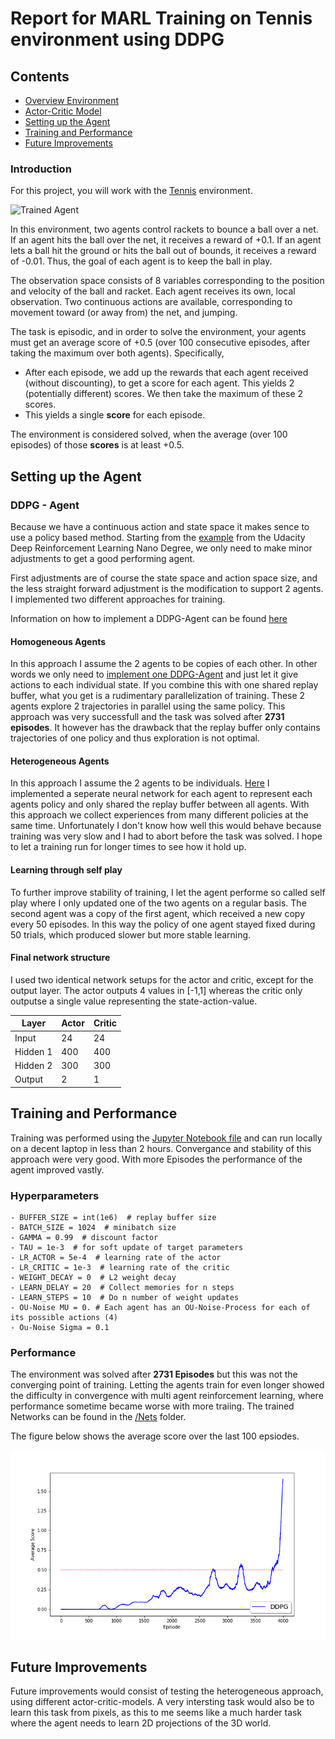 # Report for MARL Training on Tennis environment using DDPG
## Contents
- [Overview Environment](#over)
- [Actor-Critic Model](#qlearning)
- [Setting up the Agent](#set)
- [Training and Performance](#train)
- [Future Improvements](#future)

[//]: # (Image References)

[image1]: https://user-images.githubusercontent.com/10624937/42135623-e770e354-7d12-11e8-998d-29fc74429ca2.gif "Trained Agent"
[image2]: https://user-images.githubusercontent.com/10624937/42135622-e55fb586-7d12-11e8-8a54-3c31da15a90a.gif "Soccer"




### Introduction

For this project, you will work with the [Tennis](https://github.com/Unity-Technologies/ml-agents/blob/master/docs/Learning-Environment-Examples.md#tennis) environment.

![Trained Agent][image1]

In this environment, two agents control rackets to bounce a ball over a net. If an agent hits the ball over the net, it receives a reward of +0.1.  If an agent lets a ball hit the ground or hits the ball out of bounds, it receives a reward of -0.01.  Thus, the goal of each agent is to keep the ball in play.

The observation space consists of 8 variables corresponding to the position and velocity of the ball and racket. Each agent receives its own, local observation.  Two continuous actions are available, corresponding to movement toward (or away from) the net, and jumping. 

The task is episodic, and in order to solve the environment, your agents must get an average score of +0.5 (over 100 consecutive episodes, after taking the maximum over both agents). Specifically,

- After each episode, we add up the rewards that each agent received (without discounting), to get a score for each agent. This yields 2 (potentially different) scores. We then take the maximum of these 2 scores.
- This yields a single **score** for each episode.

The environment is considered solved, when the average (over 100 episodes) of those **scores** is at least +0.5.


<a name="set"></a>
## Setting up the Agent

### DDPG - Agent

Because we have a continuous action and state space it makes sence to use a policy based method. Starting from the [example](https://github.com/udacity/deep-reinforcement-learning/tree/master/ddpg-pendulum) from the Udacity Deep Reinforcement Learning Nano Degree, we only need to make minor adjustments to get a good performing agent.

First adjustments are of course the state space and action space size, and the less straight forward adjustment is the modification to support 2 agents. I implemented two different approaches for training.

Information on how to implement a DDPG-Agent can be found [here](https://arxiv.org/abs/1509.02971)

#### Homogeneous Agents
In this approach I assume the 2 agents to be copies of each other. In other words we only need to [implement one DDPG-Agent](https://github.com/MLerik/Deep-Reinforcement-Learning/blob/master/Tennis/Agent/ddpg_agent_homogeneous.py) and just let it give actions to each individual state. If you combine this with one shared replay buffer, what you get is a rudimentary parallelization of training. These 2 agents explore 2 trajectories in parallel using the same policy.
This approach was very successfull and the task was solved after **2731 episodes**. It however has the drawback that the replay buffer only contains trajectories of one policy and thus exploration is not optimal.


#### Heterogeneous Agents
In this approach I assume the 2 agents to be individuals. [Here](https://github.com/MLerik/Deep-Reinforcement-Learning/blob/master/Tennis/Agent/ddpg_agent.py) I implemented a seperate neural network for each agent to represent each agents policy and only shared the replay buffer between all agents. With this approach we collect experiences from many different policies at the same time. Unfortunately I don't know how well this would behave because training was very slow and I had to abort before the task was solved. I hope to let a training run for longer times to see how it hold up.

#### Learning through self play
To further improve stability of training, I let the agent performe so called self play where I only updated one of the two agents on a regular basis. The second agent was a copy of the first agent, which received a new copy every 50 episodes. In this way the policy of one agent stayed fixed during 50 trials, which produced slower but more stable learning.

#### Final network structure
I used two identical network setups for the actor and critic, except for the output layer. The actor outputs 4 values in [-1,1] whereas the critic only outputse a single value representing the state-action-value.

Layer | Actor | Critic
------------ | ------------ | -------------
Input | 24 | 24
Hidden 1 | 400 | 400
Hidden 2 | 300 | 300
Output | 2 | 1

<a name="train"></a>
## Training and Performance
Training was performed using the [Jupyter Notebook file](https://github.com/MLerik/Deep-Reinforcement-Learning/blob/master/Tennis/Tennis.ipynb) and can run locally on a decent laptop in less than 2 hours. Convergance and stability of this approach were very good. With more Episodes the performance of the agent improved vastly.

### Hyperparameters
~~~~
- BUFFER_SIZE = int(1e6)  # replay buffer size
- BATCH_SIZE = 1024  # minibatch size
- GAMMA = 0.99  # discount factor
- TAU = 1e-3  # for soft update of target parameters
- LR_ACTOR = 5e-4  # learning rate of the actor
- LR_CRITIC = 1e-3  # learning rate of the critic
- WEIGHT_DECAY = 0  # L2 weight decay
- LEARN_DELAY = 20  # Collect memories for n steps
- LEARN_STEPS = 10  # Do n number of weight updates
- OU-Noise MU = 0. # Each agent has an OU-Noise-Process for each of its possible actions (4)
- Ou-Noise Sigma = 0.1 
~~~~

### Performance

The environment was solved after **2731 Episodes** but this was not the converging point of training. Letting the agents train for even longer showed the difficulty in convergence with multi agent reinforcement learning, where performance sometime became worse with more traiing.
The trained Networks can be found in the [/Nets](https://github.com/androiddeverik/Deep-Reinforcement-Learning/tree/master/Tennis/Nets) folder.

The figure below shows the average score over the last 100 epsiodes. 

[image6]:https://github.com/MLerik/Deep-Reinforcement-Learning/blob/master/Tennis/Images/Training.png
![Training][image6]


<a name="future"></a>
## Future Improvements
Future improvements would consist of testing the heterogeneous approach, using different actor-critic-models. A very intersting task would also be to learn this task from pixels, as this to me seems like a much harder task where the agent needs to learn 2D projections of the 3D world.


